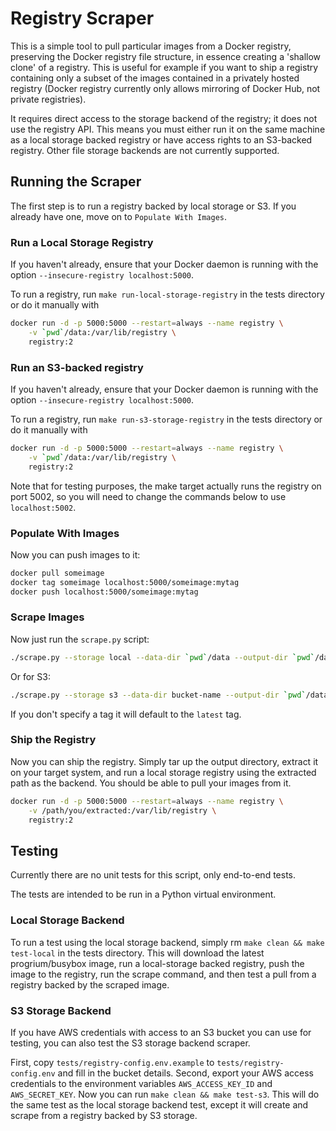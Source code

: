 # Registry Scraper

This is a simple tool to pull particular images from a Docker registry, preserving the Docker
registry file structure, in essence creating a 'shallow clone' of a registry. This is useful for
example if you want to ship a registry containing only a subset of the images contained in a
privately hosted registry (Docker registry currently only allows mirroring of Docker Hub, not
private registries).

It requires direct access to the storage backend of the registry; it does not use the registry API.
This means you must either run it on the same machine as a local storage backed registry or have
access rights to an S3-backed registry. Other file storage backends are not currently supported.

## Running the Scraper

The first step is to run a registry backed by local storage or S3. If you already have one, move on
to `Populate With Images`.

### Run a Local Storage Registry

If you haven't already, ensure that your Docker daemon is running with the option
`--insecure-registry localhost:5000`.

To run a registry, run `make run-local-storage-registry` in the tests directory or do it manually
 with

```bash
docker run -d -p 5000:5000 --restart=always --name registry \
	-v `pwd`/data:/var/lib/registry \
	registry:2
```

### Run an S3-backed registry

If you haven't already, ensure that your Docker daemon
is running with the option `--insecure-registry localhost:5000`.

To run a registry, run `make run-s3-storage-registry` in the tests directory or do it manually with

```bash
docker run -d -p 5000:5000 --restart=always --name registry \
	-v `pwd`/data:/var/lib/registry \
	registry:2
```

Note that for testing purposes, the make target actually runs the registry on port 5002, so you
will need to change the commands below to use `localhost:5002`.

### Populate With Images

Now you can push images to it:

```bash
docker pull someimage
docker tag someimage localhost:5000/someimage:mytag
docker push localhost:5000/someimage:mytag
```

### Scrape Images

Now just run the `scrape.py` script:

```bash
./scrape.py --storage local --data-dir `pwd`/data --output-dir `pwd`/data-copy someimage:mytag 
```

Or for S3:

```bash
./scrape.py --storage s3 --data-dir bucket-name --output-dir `pwd`/data-copy someimage:mytag 
```

If you don't specify a tag it will default to the `latest` tag.

### Ship the Registry

Now you can ship the registry. Simply tar up the output directory, extract it on your target system,
and run a local storage registry using the extracted path as the backend. You should be able to pull
your images from it.

```bash
docker run -d -p 5000:5000 --restart=always --name registry \
	-v /path/you/extracted:/var/lib/registry \
	registry:2
```

## Testing

Currently there are no unit tests for this script, only end-to-end tests.

The tests are intended to be run in a Python virtual environment.

### Local Storage Backend

To run a test using the local storage backend, simply rm `make clean && make test-local` in the tests
directory. This will download the latest progrium/busybox image, run a local-storage backed
registry, push the image to the registry, run the scrape command, and then test a pull from a
registry backed by the scraped image.

### S3 Storage Backend

If you have AWS credentials with access to an S3 bucket you can use for testing, you can also test
the S3 storage backend scraper.

First, copy `tests/registry-config.env.example` to `tests/registry-config.env` and fill in the
bucket details. Second, export your AWS access credentials to the environment variables
`AWS_ACCESS_KEY_ID` and `AWS_SECRET_KEY`. Now you can run `make clean && make test-s3`. This will do
the same test as the local storage backend test, except it will create and scrape from a registry
backed by S3 storage.

